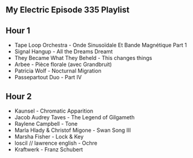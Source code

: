 ## My Electric Episode 335 Playlist

## Hour 1

- Tape Loop Orchestra - Onde Sinusoïdale Et Bande Magnétique Part 1
- Signal Hangup - All the Dreams Dreamt
- They Became What They Beheld - This changes things
- Arbee - Pièce florale (avec Grandbruit)
- Patricia Wolf - Nocturnal Migration
- Passepartout Duo - Part IV

## Hour 2

- Kaunsel - Chromatic Apparition
- Jacob Audrey Taves - The Legend of Gilgameth
- Raylene Campbell - Tone
- Marla Hlady & Christof Migone - Swan Song III
- Marsha Fisher - Lock & Key
- loscil // lawrence english - Ochre
- Kraftwerk - Franz Schubert
